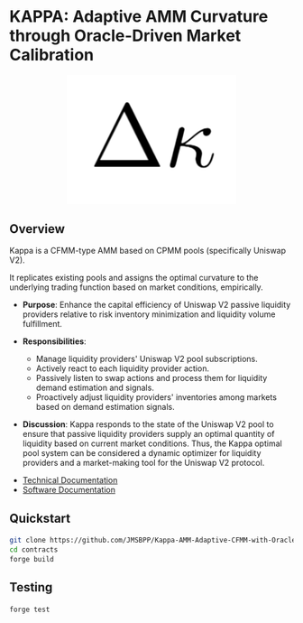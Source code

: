 # KAPPA: Adaptive AMM Curvature through Oracle-Driven Market Calibration

<p align="center">
  <img src="docs/images/kappa logo.png" alt="Description" width="300"/>
</p>

## Overview

Kappa is a CFMM-type AMM based on CPMM pools (specifically Uniswap V2).

It replicates existing pools and assigns the optimal curvature to the underlying trading function based on market conditions, empirically.

- **Purpose**: Enhance the capital efficiency of Uniswap V2 passive liquidity providers relative to risk inventory minimization and liquidity volume fulfillment.
- **Responsibilities**:
  - Manage liquidity providers' Uniswap V2 pool subscriptions.
  - Actively react to each liquidity provider action.
  - Passively listen to swap actions and process them for liquidity demand estimation and signals.
  - Proactively adjust liquidity providers' inventories among markets based on demand estimation signals.

- **Discussion**: Kappa responds to the state of the Uniswap V2 pool to ensure that passive liquidity providers supply an optimal quantity of liquidity based on current market conditions. Thus, the Kappa optimal pool system can be considered a dynamic optimizer for liquidity providers and a market-making tool for the Uniswap V2 protocol.

* [Technical Documentation](https://drive.google.com/file/d/1myh-z2kM6JcR-JftVUKVxErVNJtpqPBr/view?usp=sharing)  
*  [Software Documentation](https://github.com/JMSBPP/Kappa-AMM-Adaptive-CFMM-with-Oracle-Based-Curvature-Adjustment/tree/main/docs)

## Quickstart

```bash
git clone https://github.com/JMSBPP/Kappa-AMM-Adaptive-CFMM-with-Oracle-Based-Curvature-Adjustment.git
cd contracts
forge build
```

## Testing

```git
forge test
```



